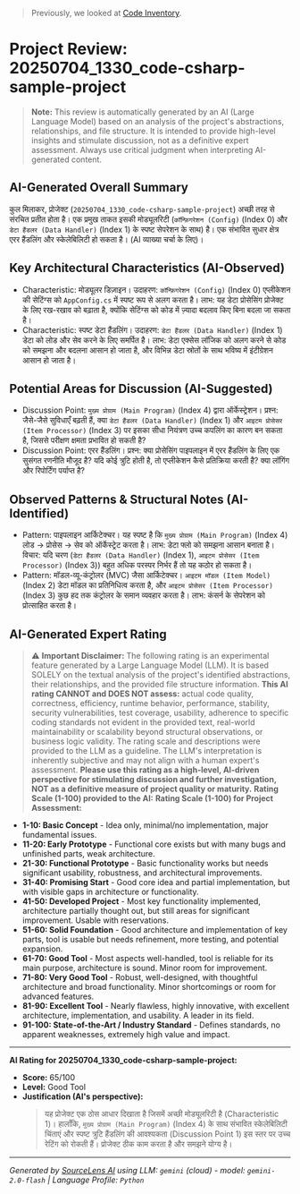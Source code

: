 > Previously, we looked at [Code Inventory](09_code_inventory.md).

# Project Review: 20250704_1330_code-csharp-sample-project
> **Note:** This review is automatically generated by an AI (Large Language Model) based on an analysis of the project's abstractions, relationships, and file structure. It is intended to provide high-level insights and stimulate discussion, not as a definitive expert assessment. Always use critical judgment when interpreting AI-generated content.
## AI-Generated Overall Summary
कुल मिलाकर, प्रोजेक्ट (`20250704_1330_code-csharp-sample-project`) अच्छी तरह से संरचित प्रतीत होता है।
एक प्रमुख ताकत इसकी मोड्यूलरिटी (`कॉन्फ़िगरेशन (Config)` (Index 0) और `डेटा हैंडलर (Data Handler)` (Index 1) के स्पष्ट सेपरेशन के साथ) है। एक संभावित सुधार क्षेत्र एरर हैंडलिंग और स्केलेबिलिटी हो सकता है। (AI व्याख्या चर्चा के लिए)।
## Key Architectural Characteristics (AI-Observed)
- Characteristic: मोड्यूलर डिज़ाइन। उदाहरण: `कॉन्फ़िगरेशन (Config)` (Index 0) एप्लीकेशन की सेटिंग्स को `AppConfig.cs` में स्पष्ट रूप से अलग करता है। लाभ: यह डेटा प्रोसेसिंग प्रोजेक्ट के लिए रख-रखाव को बढ़ाता है, क्योंकि सेटिंग्स को कोड में ज़्यादा बदलाव किए बिना बदला जा सकता है।
- Characteristic: स्पष्ट डेटा हैंडलिंग। उदाहरण: `डेटा हैंडलर (Data Handler)` (Index 1) डेटा को लोड और सेव करने के लिए समर्पित है। लाभ: डेटा एक्सेस लॉजिक को अलग करने से कोड को समझना और बदलना आसान हो जाता है, और विभिन्न डेटा स्रोतों के साथ भविष्य में इंटीग्रेशन आसान हो जाता है।
## Potential Areas for Discussion (AI-Suggested)
- Discussion Point: `मुख्य प्रोग्राम (Main Program)` (Index 4) द्वारा ऑर्केस्ट्रेशन। प्रश्न: जैसे-जैसे सुविधाएँ बढ़ती हैं, क्या `डेटा हैंडलर (Data Handler)` (Index 1) और `आइटम प्रोसेसर (Item Processor)` (Index 3) पर इसका सीधा नियंत्रण उच्च कपलिंग का कारण बन सकता है, जिससे परीक्षण क्षमता प्रभावित हो सकती है?
- Discussion Point: एरर हैंडलिंग। प्रश्न: क्या प्रोसेसिंग पाइपलाइन में एरर हैंडलिंग के लिए एक सुसंगत रणनीति मौजूद है? यदि कोई त्रुटि होती है, तो एप्लीकेशन कैसे प्रतिक्रिया करती है? क्या लॉगिंग और रिपोर्टिंग पर्याप्त है?
## Observed Patterns & Structural Notes (AI-Identified)
- Pattern: पाइपलाइन आर्किटेक्चर। यह स्पष्ट है कि `मुख्य प्रोग्राम (Main Program)` (Index 4) लोड -> प्रोसेस -> सेव को ऑर्केस्ट्रेट करता है। लाभ: डेटा फ्लो को समझना आसान बनाता है। विचार: यदि चरण (`डेटा हैंडलर (Data Handler)` (Index 1), `आइटम प्रोसेसर (Item Processor)` (Index 3)) बहुत अधिक परस्पर निर्भर हैं तो यह कठोर हो सकता है।
- Pattern: मॉडल-व्यू-कंट्रोलर (MVC) जैसा आर्किटेक्चर। `आइटम मॉडल (Item Model)` (Index 2) डेटा मॉडल का प्रतिनिधित्व करता है, और `आइटम प्रोसेसर (Item Processor)` (Index 3) कुछ हद तक कंट्रोलर के समान व्यवहार करता है। लाभ: कंसर्न के सेपरेशन को प्रोत्साहित करता है।
## AI-Generated Expert Rating
> ⚠️ **Important Disclaimer:** The following rating is an experimental feature generated by a Large Language Model (LLM). It is based SOLELY on the textual analysis of the project's identified abstractions, their relationships, and the provided file structure information.
> **This AI rating CANNOT and DOES NOT assess:** actual code quality, correctness, efficiency, runtime behavior, performance, stability, security vulnerabilities, test coverage, usability, adherence to specific coding standards not evident in the provided text, real-world maintainability or scalability beyond structural observations, or business logic validity.
> The rating scale and descriptions were provided to the LLM as a guideline. The LLM's interpretation is inherently subjective and may not align with a human expert's assessment.
> **Please use this rating as a high-level, AI-driven perspective for stimulating discussion and further investigation, NOT as a definitive measure of project quality or maturity.**
**Rating Scale (1-100) provided to the AI:**
**Rating Scale (1-100) for Project Assessment:**
*   **1-10: Basic Concept** - Idea only, minimal/no implementation, major fundamental issues.
*   **11-20: Early Prototype** - Functional core exists but with many bugs and unfinished parts, weak architecture.
*   **21-30: Functional Prototype** - Basic functionality works but needs significant usability, robustness, and architectural improvements.
*   **31-40: Promising Start** - Good core idea and partial implementation, but with visible gaps in architecture or functionality.
*   **41-50: Developed Project** - Most key functionality implemented, architecture partially thought out, but still areas for significant improvement. Usable with reservations.
*   **51-60: Solid Foundation** - Good architecture and implementation of key parts, tool is usable but needs refinement, more testing, and potential expansion.
*   **61-70: Good Tool** - Most aspects well-handled, tool is reliable for its main purpose, architecture is sound. Minor room for improvement.
*   **71-80: Very Good Tool** - Robust, well-designed, with thoughtful architecture and broad functionality. Minor shortcomings or room for advanced features.
*   **81-90: Excellent Tool** - Nearly flawless, highly innovative, with excellent architecture, implementation, and usability. A leader in its field.
*   **91-100: State-of-the-Art / Industry Standard** - Defines standards, no apparent weaknesses, extremely high value and impact.
---
**AI Rating for 20250704_1330_code-csharp-sample-project:**
*   **Score:** 65/100
*   **Level:** Good Tool
*   **Justification (AI's perspective):**
    > यह प्रोजेक्ट एक ठोस आधार दिखाता है जिसमें अच्छी मोड्यूलरिटी है (Characteristic 1)। हालाँकि, `मुख्य प्रोग्राम (Main Program)` (Index 4) के साथ संभावित स्केलेबिलिटी चिंताएं और स्पष्ट त्रुटि हैंडलिंग की आवश्यकता (Discussion Point 1) इस स्तर पर उच्च रेटिंग को रोकती हैं। प्रोजेक्ट ठीक काम करता है और समझने योग्य है।


---

*Generated by [SourceLens AI](https://github.com/openXFlow/sourceLensAI) using LLM: `gemini` (cloud) - model: `gemini-2.0-flash` | Language Profile: `Python`*